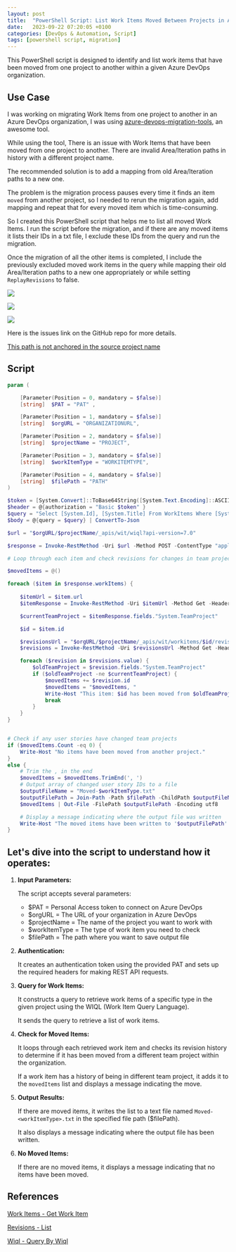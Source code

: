 ```yaml
---
layout: post
title:  "PowerShell Script: List Work Items Moved Between Projects in Azure DevOps"
date:   2023-09-22 07:20:05 +0100
categories: [DevOps & Automation, Script]
tags: [powershell script, migration]
---
```


This PowerShell script is designed to identify and list work items that have been moved from one project to another within a given Azure DevOps organization.

## Use Case

I was working on migrating Work Items from one project to another in an Azure DevOps organization, I was using [azure-devops-migration-tools](https://github.com/nkdAgility/azure-devops-migration-tools), an awesome tool.

While using the tool, There is an issue with Work Items that have been moved from one project to another. There are invalid Area/Iteration paths in history with a different project name. 

The recommended solution is to add a mapping from old Area/Iteration paths to a new one.

The problem is the migration process pauses every time it finds an item `moved` from another project, so I needed to rerun the migration again, add mapping and repeat that for every moved item which is time-consuming.

So I created this PowerShell script that helps me to list all moved Work Items. I run the script before the migration, and if there are any moved items it lists their IDs in a txt file, I exclude these IDs from the query and run the migration.

Once the migration of all the other items is completed, I include the previously excluded moved work items in the query while mapping their old Area/Iteration paths to a new one appropriately or while setting `ReplayRevisions` to false.

![](/assets/img/list-moved-work-items/1-exclude-items.png)

![](/assets/img/list-moved-work-items/2-include-items.png)

![](/assets/img/list-moved-work-items/3-include-false-replay-revisions.png)

Here is the issues link on the GitHub repo for more details.

[This path is not anchored in the source project name](https://github.com/nkdAgility/azure-devops-migration-tools/issues?q=This+path+is+not+anchored+in+the+source+project+name)

## Script

```powershell
param (

    [Parameter(Position = 0, mandatory = $false)]
    [string]  $PAT = "PAT" ,

    [Parameter(Position = 1, mandatory = $false)]
    [string]  $orgURL = "ORGANIZATIONURL",

    [Parameter(Position = 2, mandatory = $false)]
    [string]  $projectName = "PROJECT",

    [Parameter(Position = 3, mandatory = $false)]
    [string]  $workItemType = "WORKITEMTYPE",

    [Parameter(Position = 4, mandatory = $false)]
    [string]  $filePath = "PATH"
)

$token = [System.Convert]::ToBase64String([System.Text.Encoding]::ASCII.GetBytes(":$($PAT)"))
$header = @{authorization = "Basic $token" }
$query = "Select [System.Id], [System.Title] From WorkItems Where [System.WorkItemType] = '$workItemType' and [System.TeamProject] = '$projectName'"
$body = @{query = $query} | ConvertTo-Json

$url = "$orgURL/$projectName/_apis/wit/wiql?api-version=7.0"

$response = Invoke-RestMethod -Uri $url -Method POST -ContentType "application/json" -Headers $header -Body $body

# Loop through each item and check revisions for changes in team project

$movedItems = @()

foreach ($item in $response.workItems) {
    
    $itemUrl = $item.url
    $itemResponse = Invoke-RestMethod -Uri $itemUrl -Method Get -Headers $header

    $currentTeamProject = $itemResponse.fields."System.TeamProject"

    $id = $item.id

    $revisionsUrl = "$orgURL/$projectName/_apis/wit/workitems/$id/revisions?api-version=7.0"
    $revisions = Invoke-RestMethod -Uri $revisionsUrl -Method Get -Headers $header

    foreach ($revision in $revisions.value) {
        $oldTeamProject = $revision.fields."System.TeamProject"
        if ($oldTeamProject -ne $currentTeamProject) {
            $movedItems += $revision.id
            $movedItems = "$movedItems, "
            Write-Host "This item: $id has been moved from $oldTeamProject to $currentTeamProject"
            break
        }
    }
}


# Check if any user stories have changed team projects
if ($movedItems.Count -eq 0) {
    Write-Host "No items have been moved from another project."
}
else {
    # Trim the , in the end
    $movedItems = $movedItems.TrimEnd(', ')
    # Output array of changed user story IDs to a file
    $outputFileName = "Moved-$workItemType.txt"
    $outputFilePath = Join-Path -Path $filePath -ChildPath $outputFileName
    $movedItems | Out-File -FilePath $outputFilePath -Encoding utf8

    # Display a message indicating where the output file was written
    Write-Host "The moved items have been written to '$outputFilePath'."
}
```

## Let's dive into the script to understand how it operates:

1. **Input Parameters:**

    The script accepts several parameters:
    - $PAT           = Personal Access token to connect on Azure DevOps
    - $orgURL        = The URL of your organization in Azure DevOps
    - $projectName   = The name of the project you want to work with
    - $workItemType  = The type of work item you need to check
    - $filePath      = The path where you want to save output file


2. **Authentication:**

    It creates an authentication token using the provided PAT and sets up the required headers for making REST API requests.

3. **Query for Work Items:**

    It constructs a query to retrieve work items of a specific type in the given project using the WIQL (Work Item Query Language).

    It sends the query to retrieve a list of work items.

4. **Check for Moved Items:**

    It loops through each retrieved work item and checks its revision history to determine if it has been moved from a different team project within the organization.

    If a work item has a history of being in different team project, it adds it to the `movedItems` list and displays a message indicating the move.

5. **Output Results:**

    If there are moved items, it writes the list to a text file named `Moved-<workItemType>.txt` in the specified file path ($filePath).

    It also displays a message indicating where the output file has been written.

6. **No Moved Items:**

    If there are no moved items, it displays a message indicating that no items have been moved.

## References

[Work Items - Get Work Item](https://learn.microsoft.com/en-us/rest/api/azure/devops/wit/work-items/get-work-item?view=azure-devops-rest-7.1&tabs=HTTP)

[Revisions - List](https://learn.microsoft.com/en-us/rest/api/azure/devops/wit/revisions/list?view=azure-devops-rest-7.0&tabs=HTTP)

[Wiql - Query By Wiql](https://learn.microsoft.com/en-us/rest/api/azure/devops/wit/wiql/query-by-wiql?view=azure-devops-rest-7.0&tabs=HTTP)